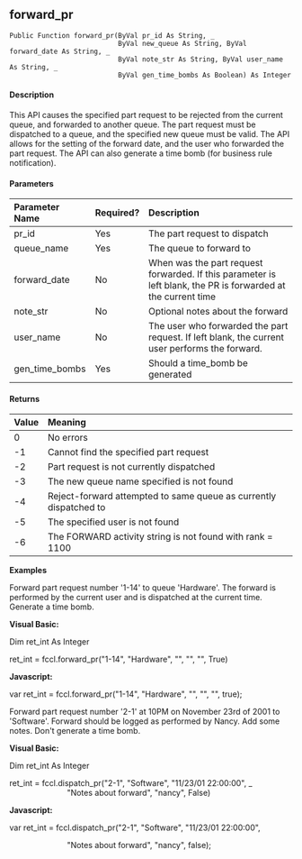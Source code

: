 forward_pr
----------

```
Public Function forward_pr(ByVal pr_id As String, _
                           ByVal new_queue As String, ByVal forward_date As String, _
                           ByVal note_str As String, ByVal user_name As String, _
                           ByVal gen_time_bombs As Boolean) As Integer
```

#### Description

This API causes the specified part request to be rejected from the current queue, and forwarded to another queue. The part request must be dispatched to a queue, and the specified new queue must be valid. The API allows for the setting of the forward date, and the user who forwarded the part request. The API can also generate a time bomb (for business rule notification).

#### Parameters

| Parameter Name | Required? | Description |
|:--- |:--- |:--- |
| pr_id | Yes | The part request to dispatch |
| queue_name | Yes | The queue to forward to |
| forward_date | No | When was the part request forwarded. If this parameter is left blank, the PR is forwarded at the current time |
| note_str | No | Optional notes about the forward |
| user_name | No | The user who forwarded the part request. If left blank, the current user performs the forward. |
| gen_time_bombs | Yes | Should a time_bomb be generated |

#### Returns

| Value | Meaning |
|:--- |:--- |
| 0 | No errors |
| -1 | Cannot find the specified part request |
| -2 | Part request is not currently dispatched |
| -3 | The new queue name specified is not found |
| -4 | Reject-forward attempted to same queue as currently dispatched to |
| -5 | The specified user is not found |
| -6 | The FORWARD activity string is not found with rank = 1100 |

**Examples**

Forward part request number '1-14' to queue 'Hardware'. The forward is performed by the current user and is dispatched at the current time. Generate a time bomb.

**Visual Basic:**

Dim ret_int As Integer

ret_int = fccl.forward_pr("1-14", "Hardware", "", "", "", True)

**Javascript:**

var ret_int = fccl.forward_pr("1-14", "Hardware", "", "", "", true);

 Forward part request number '2-1' at 10PM on November 23rd of 2001 to 'Software'. Forward should be logged as performed by Nancy. Add some notes. Don't generate a time bomb.

**Visual Basic:**

Dim ret_int As Integer

ret_int = fccl.dispatch_pr("2-1", "Software", "11/23/01 22:00:00", _
                          "Notes about forward", "nancy", False)

**Javascript:**

var ret_int = fccl.dispatch_pr("2-1", "Software", "11/23/01 22:00:00",

                          "Notes about forward", "nancy", false);